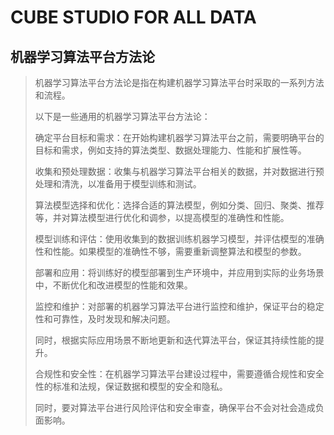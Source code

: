 # CUBE STUDIO FOR ALL DATA

## 机器学习算法平台方法论

> 机器学习算法平台方法论是指在构建机器学习算法平台时采取的一系列方法和流程。
> 
> 以下是一些通用的机器学习算法平台方法论：
> 
> 确定平台目标和需求：在开始构建机器学习算法平台之前，需要明确平台的目标和需求，例如支持的算法类型、数据处理能力、性能和扩展性等。
> 
> 收集和预处理数据：收集与机器学习算法平台相关的数据，并对数据进行预处理和清洗，以准备用于模型训练和测试。
> 
> 算法模型选择和优化：选择合适的算法模型，例如分类、回归、聚类、推荐等，并对算法模型进行优化和调参，以提高模型的准确性和性能。
> 
> 模型训练和评估：使用收集到的数据训练机器学习模型，并评估模型的准确性和性能。如果模型的准确性不够，需要重新调整算法和模型的参数。
> 
> 部署和应用：将训练好的模型部署到生产环境中，并应用到实际的业务场景中，不断优化和改进模型的性能和效果。
> 
> 监控和维护：对部署的机器学习算法平台进行监控和维护，保证平台的稳定性和可靠性，及时发现和解决问题。
> 
> 同时，根据实际应用场景不断地更新和迭代算法平台，保证其持续性能的提升。
> 
> 合规性和安全性：在机器学习算法平台建设过程中，需要遵循合规性和安全性的标准和法规，保证数据和模型的安全和隐私。
> 
> 同时，要对算法平台进行风险评估和安全审查，确保平台不会对社会造成负面影响。
